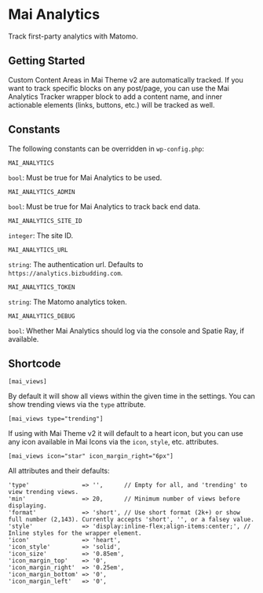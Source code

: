 # Mai Analytics
Track first-party analytics with Matomo.

## Getting Started
Custom Content Areas in Mai Theme v2 are automatically tracked. If you want to track specific blocks on any post/page, you can use the Mai Analytics Tracker wrapper block to add a content name, and inner actionable elements (links, buttons, etc.) will be tracked as well.

## Constants
The following constants can be overridden in `wp-config.php`:

```
MAI_ANALYTICS
```
`bool`: Must be true for Mai Analytics to be used.

```
MAI_ANALYTICS_ADMIN
```
`bool`: Must be true for Mai Analytics to track back end data.

```
MAI_ANALYTICS_SITE_ID
```
`integer`: The site ID.

```
MAI_ANALYTICS_URL
```
`string`: The authentication url. Defaults to `https://analytics.bizbudding.com`.

```
MAI_ANALYTICS_TOKEN
```
`string`: The Matomo analytics token.

```
MAI_ANALYTICS_DEBUG
```
`bool`: Whether Mai Analytics should log via the console and Spatie Ray, if available.

## Shortcode

```
[mai_views]
```

By default it will show all views within the given time in the settings. You can show trending views via the `type` attribute.

```
[mai_views type="trending"]
```

If using with Mai Theme v2 it will default to a heart icon, but you can use any icon available in Mai Icons via the `icon`, `style`, etc. attributes.

```
[mai_views icon="star" icon_margin_right="6px"]
```

All attributes and their defaults:

```
'type'               => '',      // Empty for all, and 'trending' to view trending views.
'min'                => 20,      // Minimum number of views before displaying.
'format'             => 'short', // Use short format (2k+) or show full number (2,143). Currently accepts 'short', '', or a falsey value.
'style'              => 'display:inline-flex;align-items:center;', // Inline styles for the wrapper element.
'icon'               => 'heart',
'icon_style'         => 'solid',
'icon_size'          => '0.85em',
'icon_margin_top'    => '0',
'icon_margin_right'  => '0.25em',
'icon_margin_bottom' => '0',
'icon_margin_left'   => '0',
```